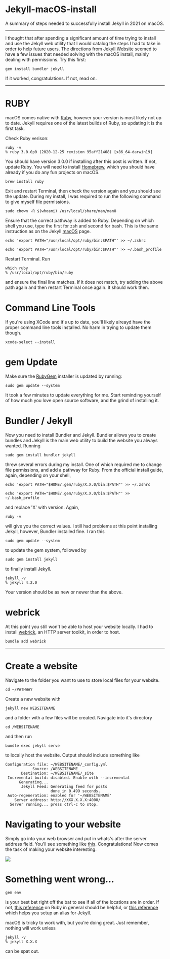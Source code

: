 # Jekyll-macOS-install
A summary of steps needed to successfully install Jekyll in 2021 on macOS. 

-----------

I thought that after spending a significant amount of time trying to install and use the Jekyll web utility that I would catalog the steps I had to take in order to help future users. The directions from [Jekyll Website](https://jekyllrb.com) seemed to have a few issues that needed solving with the macOS install, mainly dealing with permissions. Try this first:

~~~~~~
gem install bundler jekyll
~~~~~~
If it worked, congratulations. If not, read on. 

-----------
# RUBY

macOS comes native with [Ruby](https://www.ruby-lang.org/en/documentation/installation/), however your version is most likely not up to date. Jekyll requires one of the latest builds of Ruby, so updating it is the first task. 

Check Ruby verison:
~~~~~~
ruby -v
% ruby 3.0.0p0 (2020-12-25 revision 95aff21468) [x86_64-darwin19]
~~~~~~
You should have version 3.0.0 if installing after this post is written. If not, update Ruby. You will need to install [Homebrew](https://brew.sh), which you should have already if you do any fun projects on macOS.
~~~~~
brew install ruby
~~~~~
Exit and restart Terminal, then check the version again and you should see the update. During my install, I was required to run the following command to give myself file permissions.
~~~~~
sudo chown -R $(whoami) /usr/local/share/man/man8
~~~~~
Ensure that the correct pathway is added to Ruby. Depending on which shell you use, type the first for zsh and second for bash. This is the same instruction as on the Jekyll [macOS](https://jekyllrb.com/docs/installation/macos/) page.
~~~~~
echo 'export PATH="/usr/local/opt/ruby/bin:$PATH"' >> ~/.zshrc

echo 'export PATH="/usr/local/opt/ruby/bin:$PATH"' >> ~/.bash_profile
~~~~~
Restart Terminal. Run
~~~~~
which ruby
% /usr/local/opt/ruby/bin/ruby
~~~~~
and ensure the final line matches. If it does not match, try adding the above path again and then restart Terminal once again. It should work then.

# Command Line Tools

If you're using XCode and it's up to date, you'll likely alreayd have the proper command line tools installed. No harm in trying to update them though.
~~~~~
xcode-select --install
~~~~~

# gem Update

Make sure the [RubyGem](https://rubygems.org/gems) installer is updated by running:
~~~~~~
sudo gem update --system
~~~~~~
It took a few minutes to update everything for me. Start reminding yourself of how much you love open source software, and the grind of installing it. 


# Bundler / Jekyll

Now you need to install Bundler and Jekyll. Bundler allows you to create bundles and Jekyll is the main web utility to build the website you always wanted. 
Running 
~~~~~~
sudo gem install bundler jekyll
~~~~~~

threw several errors during my install. One of which required me to change file permissions, and add a pathway for Ruby. From the official install guide, again, depending on your shell,
~~~~~~
echo 'export PATH="$HOME/.gem/ruby/X.X.0/bin:$PATH"' >> ~/.zshrc

echo 'export PATH="$HOME/.gem/ruby/X.X.0/bin:$PATH"' >> ~/.bash_profile
~~~~~~
and replace 'X' with version. Again, 
~~~~~~
ruby -v
~~~~~~
will give you the correct values. I still had problems at this point installing Jekyll, however, Bundler installed fine. I ran this
~~~~~~
sudo gem update --system
~~~~~~
to update the gem system, followed by
~~~~~~
sudo gem install jekyll
~~~~~~
to finally install Jekyll. 
~~~~~~
jekyll -v
% jekyll 4.2.0
~~~~~~
Your version should be as new or newer than the above. 

# webrick
At this point you still won't be able to host your website locally. I had to install [webrick](https://rubygems.org/gems/webrick), an HTTP server toolkit, in order to host. 
~~~~~~~
bundle add webrick
~~~~~~~

------------
# Create a website
Navigate to the folder you want to use to store local files for your website. 
~~~~~~
cd ~/PATHWAY
~~~~~~
Create a new website with 
~~~~~
jekyll new WEBSITENAME
~~~~~
and a folder with a few files will be created. Navigate into it's directory
~~~~
cd /WEBSITENAME
~~~~
and then run 
~~~~
bundle exec jekyll serve
~~~~
to locally host the website. Output should include something like 
~~~~
Configuration file: ~/WEBSITENAME/_config.yml
            Source: /WEBSITENAME
       Destination: ~/WEBSITENAME/_site
 Incremental build: disabled. Enable with --incremental
      Generating... 
       Jekyll Feed: Generating feed for posts
                    done in 0.499 seconds.
 Auto-regeneration: enabled for '~/WEBSITENAME'
    Server address: http://XXX.X.X.X:4000/
  Server running... press ctrl-c to stop.
~~~~

# Navigating to your website
Simply go into your web browser and put in whats's after the server address field. You'll see something like [this](). Congratulations! Now comes the task of making your website interesting.

![](https://user-images.githubusercontent.com/57548527/110232588-7325fa00-7ed3-11eb-89c4-84ec0d9e266e.png)


# Something went wrong...
~~~~
gem env
~~~~
is your best bet right off the bat to see if all of the locations are in order. If not, [this reference](https://www.moncefbelyamani.com/the-definitive-guide-to-installing-ruby-gems-on-a-mac/) on Ruby in general should be helpful, or [this reference](https://stackoverflow.com/questions/28072128/zsh-command-not-found-bundle-after-gem-install-bundle) which helps you setup an alias for Jekyll. 

macOS is tricky to work with, but you're doing great. Just remember, nothing will work unless 
~~~~
jekyll -v
% jekyll X.X.X
~~~~
can be spat out. 
